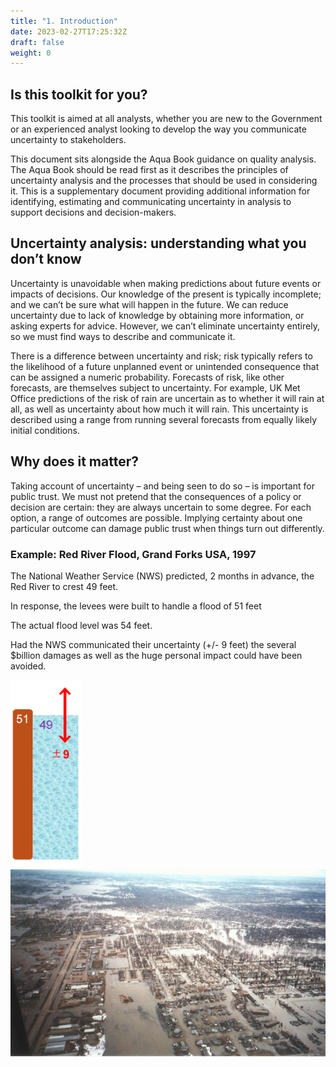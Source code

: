 ```yaml
---
title: "1. Introduction"
date: 2023-02-27T17:25:32Z
draft: false
weight: 0
---
```


## Is this toolkit for you?

This toolkit is aimed at all analysts, whether you are new to the Government or an experienced analyst looking to develop the way you communicate uncertainty to stakeholders.

This document sits alongside the Aqua Book guidance on quality analysis. The Aqua Book should be read first as it describes the principles of uncertainty analysis and the processes that should be used in considering it. This is a supplementary document providing additional information for identifying, estimating and communicating uncertainty in analysis to support decisions and decision-makers.

## Uncertainty analysis: understanding what you don’t know

Uncertainty is unavoidable when making predictions about future events or impacts of decisions. Our knowledge of the present is typically incomplete; and we can’t be sure what will happen in the future. We can reduce uncertainty due to lack of knowledge by obtaining more information, or asking experts for advice. However, we can’t eliminate uncertainty entirely, so we must find ways to describe and communicate it.

There is a difference between uncertainty and risk; risk typically refers to the likelihood of a future unplanned event or unintended consequence that can be assigned a numeric probability. Forecasts of risk, like other forecasts, are themselves subject to uncertainty. For example, UK Met Office predictions of the risk of rain are uncertain as to whether it will rain at all, as well as uncertainty about how much it will rain. This uncertainty is described using a range from running several forecasts from equally likely initial conditions.

## Why does it matter?

Taking account of uncertainty – and being seen to do so – is important for public trust. We must not pretend that the consequences of a policy or decision are certain: they are always uncertain to some degree. For each option, a range of outcomes are possible. Implying certainty about one particular outcome can damage public trust when things turn out differently.

### Example: Red River Flood, Grand Forks USA, 1997

The National Weather Service (NWS) predicted, 2 months in advance, the Red River to crest 49 feet.

In response, the levees were built to handle a flood of 51 feet

The actual flood level was 54 feet.

Had the NWS communicated their uncertainty (+/- 9 feet) the several $billion damages as well as the huge personal impact could have been avoided.

<img src="images/Flood_uncertainty.png" alt="Image showing the predicted and actual flood levels with uncertainty" height="300"/>
<img src="images/Flood_damage.png" alt="Image of the resulting flood damage" height="300"/>
